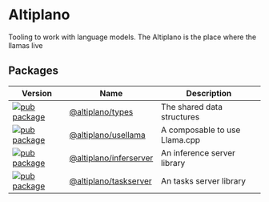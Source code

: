 # Altiplano

Tooling to work with language models. The Altiplano is the place where the llamas live

## Packages

| Version | Name | Description |
| --- | --- | --- |
| [![pub package](https://img.shields.io/npm/v/@altiplano/types)](https://www.npmjs.com/package/@altiplano/types) | [@altiplano/types](https://github.com/synw/altiplano/tree/main/packages/types) | The shared data structures |
| [![pub package](https://img.shields.io/npm/v/@altiplano/usellama)](https://www.npmjs.com/package/@altiplano/usellama) | [@altiplano/usellama](https://github.com/synw/altiplano/tree/main/packages/usellama) | A composable to use Llama.cpp |
| [![pub package](https://img.shields.io/npm/v/@altiplano/inferserver)](https://www.npmjs.com/package/@altiplano/inferserver) | [@altiplano/inferserver](https://github.com/synw/altiplano/tree/main/packages/inferserver) | An inference server library |
| [![pub package](https://img.shields.io/npm/v/@altiplano/taskserver)](https://www.npmjs.com/package/@altiplano/taskserver) | [@altiplano/taskserver](https://github.com/synw/altiplano/tree/main/packages/taskserver) | An tasks server library |
